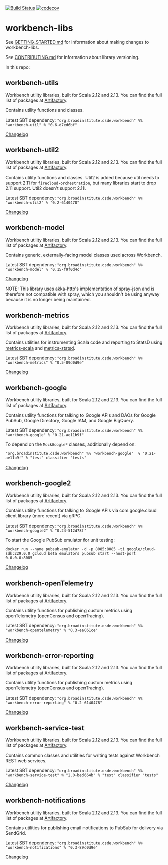 [![Build Status](https://github.com/broadinstitute/workbench-libs/workflows/Unit%20tests/badge.svg)](https://github.com/broadinstitute/workbench-libs/actions)
[![codecov](https://codecov.io/gh/broadinstitute/workbench-libs/branch/develop/graph/badge.svg)](https://codecov.io/gh/broadinstitute/workbench-libs)

# workbench-libs

See [GETTING_STARTED.md](GETTING_STARTED.md) for information about making changes to workbench-libs.

See [CONTRIBUTING.md](CONTRIBUTING.md) for information about library versioning.

In this repo:

## workbench-utils

Workbench utility libraries, built for Scala 2.12 and 2.13. You can find the full list of packages at [Artifactory](https://broadinstitute.jfrog.io/broadinstitute/webapp/#/artifacts/browse/tree/General/libs-release-local/org/broadinstitute/dsde/workbench/).

Contains utility functions and classes.

Latest SBT dependency: `"org.broadinstitute.dsde.workbench" %% "workbench-util" % "0.6-d7ed6bf"`

[Changelog](util/CHANGELOG.md)

## workbench-util2

Workbench utility libraries, built for Scala 2.12 and 2.13. You can find the full list of packages at [Artifactory](https://broadinstitute.jfrog.io/broadinstitute/webapp/#/artifacts/browse/tree/General/libs-release-local/org/broadinstitute/dsde/workbench/).

Contains utility functions and classes. Util2 is added because util needs to support 2.11 for `firecloud-orchestration`,
but many libraries start to drop 2.11 support. Util2 doesn't support 2.11.

Latest SBT dependency: `"org.broadinstitute.dsde.workbench" %% "workbench-util2" % "0.2-6140478"`

[Changelog](util2/CHANGELOG.md)

## workbench-model

Workbench utility libraries, built for Scala 2.12 and 2.13. You can find the full list of packages at [Artifactory](https://broadinstitute.jfrog.io/broadinstitute/webapp/#/artifacts/browse/tree/General/libs-release-local/org/broadinstitute/dsde/workbench/).

Contains generic, externally-facing model classes used across Workbench.

Latest SBT dependency: `"org.broadinstitute.dsde.workbench" %% "workbench-model" % "0.15-f9f0d4c"`

[Changelog](model/CHANGELOG.md)

NOTE: This library uses akka-http's implementation of spray-json and is therefore not compatible with spray, which you shouldn't be using anyway because it is no longer being maintained.

## workbench-metrics

Workbench utility libraries, built for Scala 2.12 and 2.13. You can find the full list of packages at [Artifactory](https://broadinstitute.jfrog.io/broadinstitute/webapp/#/artifacts/browse/tree/General/libs-release-local/org/broadinstitute/dsde/workbench/).

Contains utilities for instrumenting Scala code and reporting to StatsD using [metrics-scala](https://github.com/erikvanoosten/metrics-scala) and [metrics-statsd](https://github.com/ReadyTalk/metrics-statsd).

Latest SBT dependency: `"org.broadinstitute.dsde.workbench" %% "workbench-metrics" % "0.5-89d0d9e"`

[Changelog](metrics/CHANGELOG.md)

## workbench-google

Workbench utility libraries, built for Scala 2.12 and 2.13. You can find the full list of packages at [Artifactory](https://broadinstitute.jfrog.io/broadinstitute/webapp/#/artifacts/browse/tree/General/libs-release-local/org/broadinstitute/dsde/workbench/).

Contains utility functions for talking to Google APIs and DAOs for Google PubSub, Google Directory, Google IAM, and Google BigQuery. 

Latest SBT dependency: `"org.broadinstitute.dsde.workbench" %% "workbench-google" % "0.21-ae11b9f"`

To depend on the `MockGoogle*` classes, additionally depend on:

`"org.broadinstitute.dsde.workbench" %% "workbench-google"  % "0.21-ae11b9f" % "test" classifier "tests"`

[Changelog](google/CHANGELOG.md)

## workbench-google2

Workbench utility libraries, built for Scala 2.12 and 2.13. You can find the full list of packages at [Artifactory](https://broadinstitute.jfrog.io/broadinstitute/webapp/#/artifacts/browse/tree/General/libs-release-local/org/broadinstitute/dsde/workbench/).

Contains utility functions for talking to Google APIs via com.google.cloud client library (more recent) via gRPC. 

Latest SBT dependency: `"org.broadinstitute.dsde.workbench" %% "workbench-google2" % "0.24-512d78f"`

To start the Google PubSub emulator for unit testing:

`docker run --name pubsub-emulator -d -p 8085:8085 -ti google/cloud-sdk:229.0.0 gcloud beta emulators pubsub start --host-port 0.0.0.0:8085`

[Changelog](google2/CHANGELOG.md)

## workbench-openTelemetry

Workbench utility libraries, built for Scala 2.12 and 2.13. You can find the full list of packages at [Artifactory](https://broadinstitute.jfrog.io/broadinstitute/webapp/#/artifacts/browse/tree/General/libs-release-local/org/broadinstitute/dsde/workbench/).

Contains utility functions for publishing custom metrics using openTelemetry (openCensus and openTracing). 

Latest SBT dependency: `"org.broadinstitute.dsde.workbench" %% "workbench-opentelemetry" % "0.3-ea061ce"`

[Changelog](openTelemetry/CHANGELOG.md)

## workbench-error-reporting

Workbench utility libraries, built for Scala 2.12 and 2.13. You can find the full list of packages at [Artifactory](https://broadinstitute.jfrog.io/broadinstitute/webapp/#/artifacts/browse/tree/General/libs-release-local/org/broadinstitute/dsde/workbench/).

Contains utility functions for publishing custom metrics using openTelemetry (openCensus and openTracing). 

Latest SBT dependency: `"org.broadinstitute.dsde.workbench" %% "workbench-error-reporting" % "0.2-6140478"`

[Changelog](errorReporting/CHANGELOG.md)

## workbench-service-test

Workbench utility libraries, built for Scala 2.12 and 2.13. You can find the full list of packages at [Artifactory](https://broadinstitute.jfrog.io/broadinstitute/webapp/#/artifacts/browse/tree/General/libs-release-local/org/broadinstitute/dsde/workbench/).

Contains common classes and utilities for writing tests against Workbench REST web services.

Latest SBT dependency: `"org.broadinstitute.dsde.workbench" %% "workbench-service-test" % "2.0-bed664b" % "test" classifier "tests"`

[Changelog](serviceTest/CHANGELOG.md)

## workbench-notifications

Workbench utility libraries, built for Scala 2.12 and 2.13. You can find the full list of packages at [Artifactory](https://broadinstitute.jfrog.io/broadinstitute/webapp/#/artifacts/browse/tree/General/libs-release-local/org/broadinstitute/dsde/workbench/).

Contains utilities for publishing email notifications to PubSub for delivery via SendGrid.

Latest SBT dependency: `"org.broadinstitute.dsde.workbench" %% "workbench-notifications" % "0.3-89d0d9e"`

[Changelog](notifications/CHANGELOG.md)
